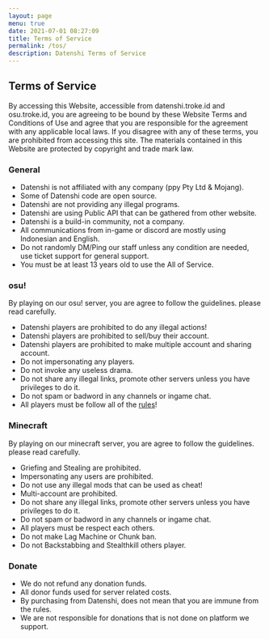```yaml
---
layout: page
menu: true
date: 2021-07-01 08:27:09
title: Terms of Service
permalink: /tos/
description: Datenshi Terms of Service
---
```

## Terms of Service

By accessing this Website, accessible from datenshi.troke.id and osu.troke.id, you are agreeing to be bound by these Website Terms and Conditions of Use and agree that you are responsible for the agreement with any applicable local laws. If you disagree with any of these terms, you are prohibited from accessing this site. The materials contained in this Website are protected by copyright and trade mark law.

### General

- Datenshi is not affiliated with any company (ppy Pty Ltd & Mojang).
- Some of Datenshi code are open source.
- Datenshi are not providing any illegal programs.
- Datenshi are using Public API that can be gathered from other website.
- Datenshi is a build-in community, not a company.
- All communications from in-game or discord are mostly using Indonesian and English.
- Do not randomly DM/Ping our staff unless any condition are needed, use ticket support for general support.
- You must be at least 13 years old to use the All of Service.

### osu!

By playing on our osu! server, you are agree to follow the guidelines. please read carefully.

- Datenshi players are prohibited to do any illegal actions!
- Datenshi players are prohibited to sell/buy their account.
- Datenshi players are prohibited to make multiple account and sharing account.
- Do not impersonating any players.
- Do not invoke any useless drama.
- Do not share any illegal links, promote other servers unless you have privileges to do it.
- Do not spam or badword in any channels or ingame chat.
- All players must be follow all of the [rules](https://osu.troke.id/doc/rules)!

### Minecraft

By playing on our minecraft server, you are agree to follow the guidelines. please read carefully.

- Griefing and Stealing are prohibited.
- Impersonating any users are prohibited.
- Do not use any illegal mods that can be used as cheat!
- Multi-account are prohibited.
- Do not share any illegal links, promote other servers unless you have privileges to do it.
- Do not spam or badword in any channels or ingame chat.
- All players must be respect each others.
- Do not make Lag Machine or Chunk ban.
- Do not Backstabbing and Stealthkill others player.

### Donate

- We do not refund any donation funds.
- All donor funds used for server related costs.
- By purchasing from Datenshi, does not mean that you are immune from the rules.
- We are not responsible for donations that is not done on platform we support.